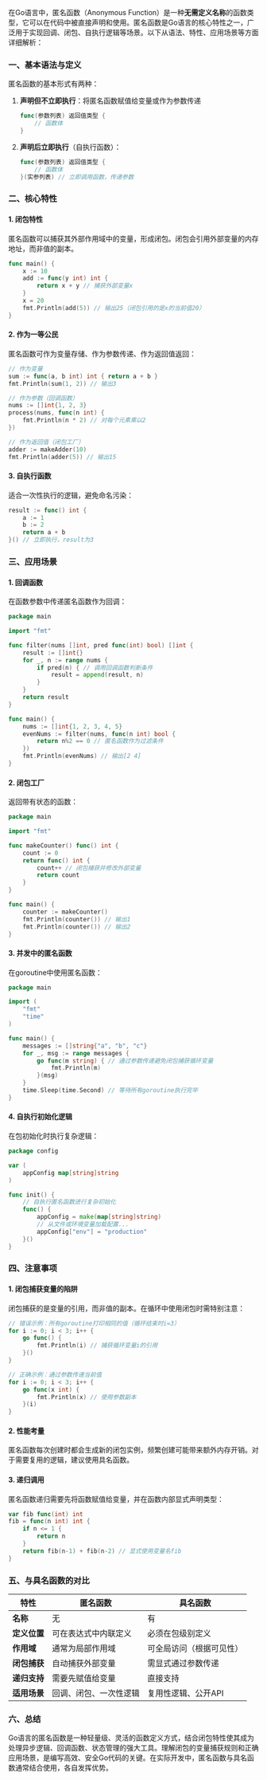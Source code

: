 在Go语言中，匿名函数（Anonymous Function）是一种**无需定义名称**的函数类型，它可以在代码中被直接声明和使用。匿名函数是Go语言的核心特性之一，广泛用于实现回调、闭包、自执行逻辑等场景。以下从语法、特性、应用场景等方面详细解析：


### 一、基本语法与定义
匿名函数的基本形式有两种：
1. **声明但不立即执行**：将匿名函数赋值给变量或作为参数传递
   ```go
   func(参数列表) 返回值类型 {
       // 函数体
   }
   ```

2. **声明后立即执行**（自执行函数）：
   ```go
   func(参数列表) 返回值类型 {
       // 函数体
   }(实参列表) // 立即调用函数，传递参数
   ```


### 二、核心特性
#### 1. **闭包特性**
匿名函数可以捕获其外部作用域中的变量，形成闭包。闭包会引用外部变量的内存地址，而非值的副本。
```go
func main() {
    x := 10
    add := func(y int) int {
        return x + y // 捕获外部变量x
    }
    x = 20
    fmt.Println(add(5)) // 输出25（闭包引用的是x的当前值20）
}
```

#### 2. **作为一等公民**
匿名函数可作为变量存储、作为参数传递、作为返回值返回：
```go
// 作为变量
sum := func(a, b int) int { return a + b }
fmt.Println(sum(1, 2)) // 输出3

// 作为参数（回调函数）
nums := []int{1, 2, 3}
process(nums, func(n int) {
    fmt.Println(n * 2) // 对每个元素乘以2
})

// 作为返回值（闭包工厂）
adder := makeAdder(10)
fmt.Println(adder(5)) // 输出15
```

#### 3. **自执行函数**
适合一次性执行的逻辑，避免命名污染：
```go
result := func() int {
    a := 1
    b := 2
    return a + b
}() // 立即执行，result为3
```


### 三、应用场景
#### 1. **回调函数**
在函数参数中传递匿名函数作为回调：
```go
package main

import "fmt"

func filter(nums []int, pred func(int) bool) []int {
    result := []int{}
    for _, n := range nums {
        if pred(n) { // 调用回调函数判断条件
            result = append(result, n)
        }
    }
    return result
}

func main() {
    nums := []int{1, 2, 3, 4, 5}
    evenNums := filter(nums, func(n int) bool {
        return n%2 == 0 // 匿名函数作为过滤条件
    })
    fmt.Println(evenNums) // 输出[2 4]
}
```

#### 2. **闭包工厂**
返回带有状态的函数：
```go
package main

import "fmt"

func makeCounter() func() int {
    count := 0
    return func() int {
        count++ // 闭包捕获并修改外部变量
        return count
    }
}

func main() {
    counter := makeCounter()
    fmt.Println(counter()) // 输出1
    fmt.Println(counter()) // 输出2
}
```

#### 3. **并发中的匿名函数**
在goroutine中使用匿名函数：
```go
package main

import (
    "fmt"
    "time"
)

func main() {
    messages := []string{"a", "b", "c"}
    for _, msg := range messages {
        go func(m string) { // 通过参数传递避免闭包捕获循环变量
            fmt.Println(m)
        }(msg)
    }
    time.Sleep(time.Second) // 等待所有goroutine执行完毕
}
```

#### 4. **自执行初始化逻辑**
在包初始化时执行复杂逻辑：
```go
package config

var (
    appConfig map[string]string
)

func init() {
    // 自执行匿名函数进行复杂初始化
    func() {
        appConfig = make(map[string]string)
        // 从文件或环境变量加载配置...
        appConfig["env"] = "production"
    }()
}
```


### 四、注意事项
#### 1. **闭包捕获变量的陷阱**
闭包捕获的是变量的引用，而非值的副本。在循环中使用闭包时需特别注意：
```go
// 错误示例：所有goroutine打印相同的值（循环结束时i=3）
for i := 0; i < 3; i++ {
    go func() {
        fmt.Println(i) // 捕获循环变量i的引用
    }()
}

// 正确示例：通过参数传递当前值
for i := 0; i < 3; i++ {
    go func(x int) {
        fmt.Println(x) // 使用参数副本
    }(i)
}
```

#### 2. **性能考量**
匿名函数每次创建时都会生成新的闭包实例，频繁创建可能带来额外内存开销。对于需要复用的逻辑，建议使用具名函数。

#### 3. **递归调用**
匿名函数递归需要先将函数赋值给变量，并在函数内部显式声明类型：
```go
var fib func(int) int
fib = func(n int) int {
    if n <= 1 {
        return n
    }
    return fib(n-1) + fib(n-2) // 显式使用变量名fib
}
```


### 五、与具名函数的对比
| **特性**         | **匿名函数**               | **具名函数**               |
|------------------|----------------------------|----------------------------|
| **名称**         | 无                         | 有                         |
| **定义位置**     | 可在表达式中内联定义       | 必须在包级别定义           |
| **作用域**       | 通常为局部作用域           | 可全局访问（根据可见性）   |
| **闭包捕获**     | 自动捕获外部变量           | 需显式通过参数传递         |
| **递归支持**     | 需要先赋值给变量           | 直接支持                   |
| **适用场景**     | 回调、闭包、一次性逻辑     | 复用性逻辑、公开API        |


### 六、总结
Go语言的匿名函数是一种轻量级、灵活的函数定义方式，结合闭包特性使其成为处理异步逻辑、回调函数、状态管理的强大工具。理解闭包的变量捕获规则和正确应用场景，是编写高效、安全Go代码的关键。在实际开发中，匿名函数与具名函数通常结合使用，各自发挥优势。

